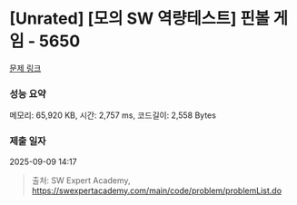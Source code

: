 # [Unrated] [모의 SW 역량테스트] 핀볼 게임 - 5650 

[문제 링크](https://swexpertacademy.com/main/code/problem/problemDetail.do?contestProbId=AWXRF8s6ezEDFAUo) 

### 성능 요약

메모리: 65,920 KB, 시간: 2,757 ms, 코드길이: 2,558 Bytes

### 제출 일자

2025-09-09 14:17



> 출처: SW Expert Academy, https://swexpertacademy.com/main/code/problem/problemList.do